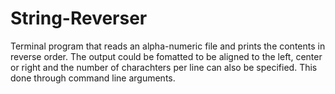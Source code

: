 # String-Reverser
Terminal program that reads an alpha-numeric file and prints the contents in reverse order. The output could be fomatted to be aligned to the left, center or right and the number of charachters per line can also be specified. This done through command line arguments.
